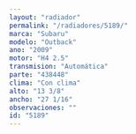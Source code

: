 ```yaml
---
layout: "radiador"
permalink: "/radiadores/5189/"
marca: "Subaru"
modelo: "Outback"
ano: "2009"
motor: "H4 2.5"
transmision: "Automática"
parte: "438448"
clima: "Con clima"
alto: "13 3/8"
ancho: "27 1/16"
observaciones: ""
id: "5189"
---
```


